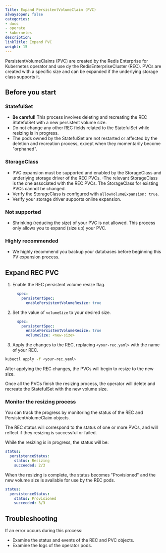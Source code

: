 ```yaml
---
Title: Expand PersistentVolumeClaim (PVC)
alwaysopen: false
categories:
- docs
- operate
- kubernetes
description: 
linkTitle: Expand PVC
weight: 15
---
```


PersistentVolumeClaims (PVC) are created by the Redis Enterprise for Kubernetes operator and use dy the RedisEnterpriseCluster (REC). PVCs are created with a specific size and can be expanded if the underlying storage class supports it.

## Before you start

### StatefulSet

- **Be careful!** This process involves deleting and recreating the REC StatefulSet with a new persistent volume size.
- Do not change any other REC fields related to the StatefulSet while resizing is in progress.
- The pods owned by the StatefulSet are not restarted or affected by the deletion and recreation process, except when they momentarily become "orphaned".

### StorageClass

- PVC expansion must be supported and enabled by the StorageClass and underlying storage driver of the REC PVCs.
-The relevant StorageClass is the one associated with the REC PVCs. The StorageClass for existing PVCs cannot be changed.
- Verify the StorageClass is configured with `allowVolumeExpansion: true`.
- Verify your storage driver supports online expansion.

### Not supported

- Shrinking (reducing the size) of your PVC is not allowed. This process only allows you to expand (size up) your PVC.

### Highly recommended

- We highly recommend you backup your databases before beginning this PV expansion process.

## Expand REC PVC

1. Enable the REC persistent volume resize flag.

    ```YAML
      spec:
        persistentSpec:
          enablePersistentVolumeResize: true
    ```

1. Set the value of `volumeSize` to your desired size.

    ```YAML
      spec:
        persistentSpec:
          enablePersistentVolumeResize: true
          volumeSize: <new-size>
    ```

1. Apply the changes to the REC, replacing `<your-rec.yaml>` with the name of your REC.

  ```sh
  kubectl apply -f <your-rec.yaml>
  ```

 After applying the REC changes, the PVCs will begin to resize to the new size.

 Once all the PVCs finish the resizing process, the operator will delete and recreate the StatefulSet with the new volume size.

### Monitor the resizing process

You can track the progress by monitoring the status of the REC and PersistentVolumeClaim objects.

The REC status will correspond to the status of one or more PVCs, and will reflect if they resizing is successful or failed.

While the resizing is in progress, the status will be:

```yaml
status:
  persistenceStatus:
    status: Resizing
    succeeded: 2/3
```

When the resizing is complete, the status becomes "Provisioned" and the new volume size is available for use by the REC pods.

```yaml
status:
  persistenceStatus:
    status: Provisioned
    succeeded: 3/3
```

## Troubleshooting

If an error occurs during this process:

- Examine the status and events of the REC and PVC objects.
- Examine the logs of the operator pods.